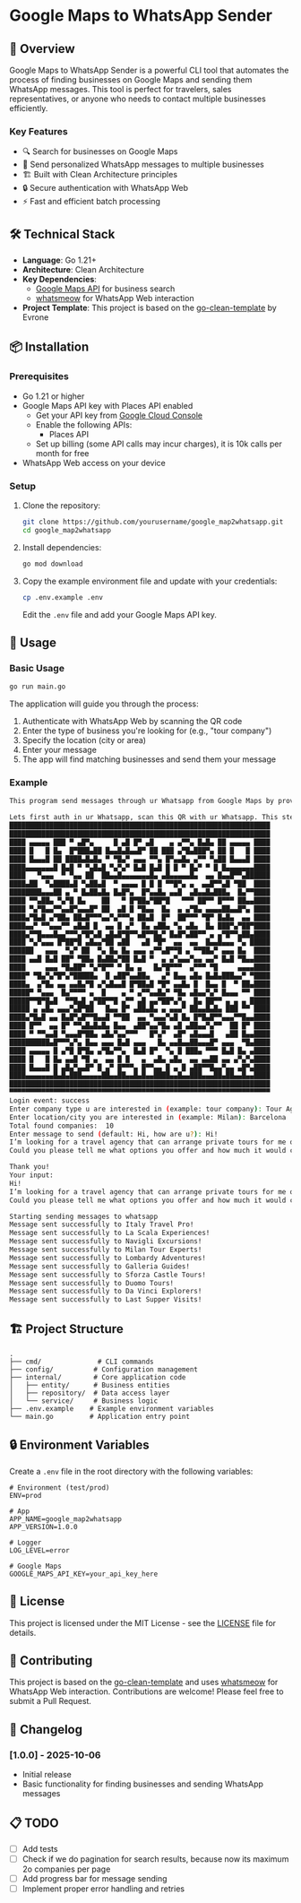 # Google Maps to WhatsApp Sender

## 🚀 Overview

Google Maps to WhatsApp Sender is a powerful CLI tool that automates the process of finding businesses on Google Maps and sending them WhatsApp messages. This tool is perfect for travelers, sales representatives, or anyone who needs to contact multiple businesses efficiently.

### Key Features

- 🔍 Search for businesses on Google Maps
- 💬 Send personalized WhatsApp messages to multiple businesses
- 🏗 Built with Clean Architecture principles
- 🔒 Secure authentication with WhatsApp Web
- ⚡ Fast and efficient batch processing

## 🛠 Technical Stack

- **Language**: Go 1.21+
- **Architecture**: Clean Architecture
- **Key Dependencies**:
  - [Google Maps API](https://developers.google.com/maps/documentation/places/web-service/overview) for business search
  - [whatsmeow](https://github.com/tulir/whatsmeow) for WhatsApp Web interaction
- **Project Template**: This project is based on the [go-clean-template](https://github.com/evrone/go-clean-template) by Evrone

## 📦 Installation

### Prerequisites

- Go 1.21 or higher
- Google Maps API key with Places API enabled
  - Get your API key from [Google Cloud Console](https://console.cloud.google.com/)
  - Enable the following APIs:
    - Places API
  - Set up billing (some API calls may incur charges), it is 10k calls per month for free
- WhatsApp Web access on your device

### Setup

1. Clone the repository:
   ```bash
   git clone https://github.com/yourusername/google_map2whatsapp.git
   cd google_map2whatsapp
   ```

2. Install dependencies:
   ```bash
   go mod download
   ```

3. Copy the example environment file and update with your credentials:
   ```bash
   cp .env.example .env
   ```
   Edit the `.env` file and add your Google Maps API key.

## 🚀 Usage

### Basic Usage

```bash
go run main.go
```

The application will guide you through the process:
1. Authenticate with WhatsApp Web by scanning the QR code
2. Enter the type of business you're looking for (e.g., "tour company")
3. Specify the location (city or area)
4. Enter your message
5. The app will find matching businesses and send them your message

### Example

```bash
This program send messages through ur Whatsapp from Google Maps by provided location

Lets first auth in ur Whatsapp, scan this QR with ur Whatsapp. This step could be skipped if u already logged in
█████████████████████████████████████████████████████████████████
█████████████████████████████████████████████████████████████████
████ ▄▄▄▄▄ ███ ▀ ▄█▀▄     █ ▄█ █▀ ▄█    ▄ ▄▀▀▄ █▄█▄ ██ ▄▄▄▄▄ ████
████ █   █ █▄  █▀███▄██ █▄▄█▄█▄▄█▀ ██ ███ ▄▀█▄███▀▄ ██ █   █ ████
████ █▄▄▄█ ██ ████▄█▄█▄ ▀ ▀█▄▀ ▄▄▄ ▀▀▄ █▀▄▄█▄ ▄▀▀ ▀▄██ █▄▄▄█ ████
████▄▄▄▄▄▄▄█ █▄█ ▀ ▀▄█▄█ ▀▄▀▄▀ █▄█ █▄█ █ █ ▀ █▄▀ ▀ █ █▄▄▄▄▄▄▄████
████   ▀▄▄▄  ▀ ▀▄▄ ██  ██▄▄█▄▄▄▄▄▄▄█▄ ▄█▄▄▄▄▄█▄  ▄▄ █▄▄█▀▀▄██████
████▄██  ▀▄████▄█ ▀▄██▄█  ▀ ▄▄▄▄ █ █ █ ▀▀█▀▄ ▄  ▄▄█▀▀▄█ ▀██  ████
████████▄▄▄██ ▄ ▀ █▄██▄█▄ █▄█▀▄  █▀▄▄█▄ ▄▄█  ▄█▄▄█▄███▄  █▄▀▀████
████ ▀▀▄██▄ ▀▄▀█ █▄    ██   ▀ █▀██▄▀██▀█   ▀▀▀ ██▀▀ █▀▀▀ ██▄▄████
████ ▀▄▀█▄▄▀▀▄▄█▀▄▄▄█▀ ██  ▄█ █ ▀█▄▄  █▄  ▄ ▄▀█▄ ▄▄▄▄██▄▄█▀▄ ████
████▄▀█▄█ ▄▀██▄ ██▄█▀▀▀▄▄▀▄▀▀▀▄ ██▄█  █▀  ██▀▀▀ ▀█▀ █▄█▄  ▄▄ ████
████▄▄▀ ▀▀▄▄▄▀▀ ▄█▄█ █  ▄▄ █ ▄▀  █▄ ▄██▄ ▀▄ ▄█▄  █▄ ███▀▄▀██▀████
████▄▀▀█▄▄▄█▄▄▀▀▀▄▀█▀▄█ ▄█▄█▀█▀▀▄█▀▀█▄▀ █▄█▀▄██▀▀ ▄ ▄▀█▀▀▄██▄████
████ ▀▄▀▄▄▄ █▀██▀█ ▄█▄▄▀██ ▄██   ▄█ ▀█▀  ▄▄  ▄▄  █▄▄█▄▄▄ ▀▄ █████
██████   ▄▄▄  ▀▄▀ ██  ▀▄ █▄ █▄ ▄▄▄ ▄▀▀▄█▀▀█ ▄ ▀▀██▄▀ ▄▄▄ █▄  ████
████ ▄▄█ █▄█ ██▀ ▀██▄ █▄██▄▀██ █▄█ ▀  ▄ ▄▀▄▄▄▀▄▄ ▄▄▀ █▄█ ▀█▄▄████
████     ▄▄▄ ▀█▄██▀ ▀▄▀█▀▀ ▀ █▄ ▄   █▄▀█▀▀▀  ▄▀▀▀ ▀█     ▄▄▄▄████
████▀ ▀█▄▀▄▀█▀▄▀█████▄  █ ▄██▀▄▄██▄   ▄▀ █▄▄ ▄█▄ █▄█▄███▄▄▀ ▀████
████▄  ▄▀█▄ ▄▄ ▄▄█▄▀█ ▄▀▄█▄▄█ █▀██▄█ ▀█▀ ▄▄█▄ █  █▄▄ █  ▀ ██▄████
█████▀ ▀▄▄▄  █▄▀▀▀▀ ▄  █    ▄ ▀ ▄▀▀▄▄█▄▀ ▀█▄ ▄█▄▄▀▄▀ █▄▄▄ ▀▀ ████
█████▀▀█▀█▄█  ▀▀█▄█ ▄▀██▀▀█ ▄▀▀ ▄█ ▄▄▀██▀▄▀▄  █▄ ██▀▀ ▄ ▄ ▄ █████
█████ ▄ ▄█▄ ▄▄▄▀▄█▀██   █▄▄ █▀ ▄██▄█▄ ▄ ▄▄▄▀ ██▄▄█▄█▄ ███ ▀▀ ████
████▄▀█▄█ ▄▄ █▄█▀▄█▀▀█▄▄█ ▀▀██  ▄▄ ▀▄▄▄▀▄█ █▄ █▀█▄█▀▀▄▄▄▀▀█▄▄████
████ █▀▀  ▄▄ █▀ ▀▀▄█▄█▄█▄ █▄▄  ▄██▀▄▄▀█▄ ▄█ ▄██▄▄▀▄▀▀  ██ █▀ ████
████ ▀ ▀▀▄▄█ ▀▄▄▄█▀██▄ ▄█▄▀▄▄▀▀▀   █▀▄▀  ▄█▀ ▄█▄▄▄█   ▄██ █▄▄████
██████████▄█▀▀▀▄▀▄ █▄▄ ▄▄▄ █▄█ ▄▄▄   █▄ ▄▄█▄▄██▄▄▄█▀ ▄▄▄  ▀█▄████
████ ▄▄▄▄▄ █ ▄▀█ █▀█▄ ▄▀█▄▀▀▄  █▄█ █▀  ▀▄ █ ███▄ ▀▀▀ █▄█ █▄ ▄████
████ █   █ █▄ ▄▄█ ▀█ ▄  ▄▄ █ █   ▄  ▄█▄ ▄█▄  ▄▄ ▄▄██ ▄▄ ▄▀▄▀▄████
████ █▄▄▄█ █ ▄█▄▀▄▄█▀ █ ▄▀ █▀▀▀▄ █▀▀▄▄ █ ▄ █ ▄██▀▀█▄▄▀▄▄ ▄█▀▄████
████▄▄▄▄▄▄▄█▄█▄███▄▄▄▄▄██▄▄██▄▄█▄█▄▄████▄▄█▄▄███▄▄▄██▄██▄▄█▄▄████
█████████████████████████████████████████████████████████████████
▀▀▀▀▀▀▀▀▀▀▀▀▀▀▀▀▀▀▀▀▀▀▀▀▀▀▀▀▀▀▀▀▀▀▀▀▀▀▀▀▀▀▀▀▀▀▀▀▀▀▀▀▀▀▀▀▀▀▀▀▀▀▀▀▀
Login event: success
Enter company type u are interested in (example: tour company): Tour Agency
Enter location/city you are interested in (example: Milan): Barcelona
Total found companies:  10
Enter message to send (default: Hi, how are u?): Hi!
I’m looking for a travel agency that can arrange private tours for me over three days in different areas.
Could you please tell me what options you offer and how much it would cost?

Thank you!
Your input:
Hi!
I’m looking for a travel agency that can arrange private tours for me over three days in different areas.
Could you please tell me what options you offer and how much it would cost?

Starting sending messages to whatsapp
Message sent successfully to Italy Travel Pro!
Message sent successfully to La Scala Experiences!
Message sent successfully to Navigli Excursions!
Message sent successfully to Milan Tour Experts!
Message sent successfully to Lombardy Adventures!
Message sent successfully to Galleria Guides!
Message sent successfully to Sforza Castle Tours!
Message sent successfully to Duomo Tours!
Message sent successfully to Da Vinci Explorers!
Message sent successfully to Last Supper Visits!

```

## 🏗 Project Structure

```
.
├── cmd/              # CLI commands
├── config/          # Configuration management
├── internal/        # Core application code
│   ├── entity/      # Business entities
│   ├── repository/  # Data access layer
│   └── service/     # Business logic
├── .env.example    # Example environment variables
└── main.go         # Application entry point
```

## 🔒 Environment Variables

Create a `.env` file in the root directory with the following variables:

```
# Environment (test/prod)
ENV=prod

# App
APP_NAME=google_map2whatsapp
APP_VERSION=1.0.0

# Logger
LOG_LEVEL=error

# Google Maps
GOOGLE_MAPS_API_KEY=your_api_key_here
```

## 📝 License

This project is licensed under the MIT License - see the [LICENSE](LICENSE) file for details.

## 🤝 Contributing

This project is based on the [go-clean-template](https://github.com/evrone/go-clean-template) and uses [whatsmeow](https://github.com/tulir/whatsmeow) for WhatsApp Web interaction. Contributions are welcome! Please feel free to submit a Pull Request.

## 📄 Changelog

### [1.0.0] - 2025-10-06
- Initial release
- Basic functionality for finding businesses and sending WhatsApp messages

## 📋 TODO

- [ ] Add tests
- [ ] Check if we do pagination for search results, because now its maximum 2o companies per page
- [ ] Add progress bar for message sending
- [ ] Implement proper error handling and retries
